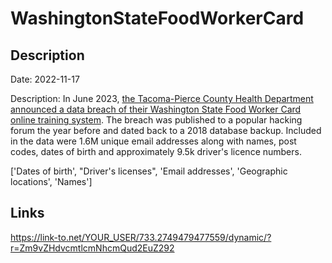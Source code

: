 # WashingtonStateFoodWorkerCard

## Description

Date: 2022-11-17

Description:
In June 2023, <a href="https://tpchd.org/news/data-breach-exposed-food-worker-card-records-we-are-notifying-those-affected/" target="_blank" rel="noopener">the Tacoma-Pierce County Health Department announced a data breach of their Washington State Food Worker Card online training system</a>. The breach was published to a popular hacking forum the year before and dated back to a 2018 database backup. Included in the data were 1.6M unique email addresses along with names, post codes, dates of birth and approximately 9.5k driver's licence numbers.


['Dates of birth', "Driver's licenses", 'Email addresses', 'Geographic locations', 'Names']

## Links

https://link-to.net/YOUR_USER/733.2749479477559/dynamic/?r=Zm9vZHdvcmtlcmNhcmQud2EuZ292